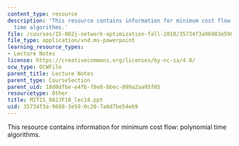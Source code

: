 ```yaml
---
content_type: resource
description: 'This resource contains information for minimum cost flow: polynomial
  time algorithms.'
file: /courses/15-082j-network-optimization-fall-2010/35734f3a96983e590c207a6d7be54eb9_MIT15_082JF10_lec14.ppt
file_type: application/vnd.ms-powerpoint
learning_resource_types:
- Lecture Notes
license: https://creativecommons.org/licenses/by-nc-sa/4.0/
ocw_type: OCWFile
parent_title: Lecture Notes
parent_type: CourseSection
parent_uid: 18d0dfbe-e4fb-f8e0-bbec-099a2aa95f05
resourcetype: Other
title: MIT15_082JF10_lec14.ppt
uid: 35734f3a-9698-3e59-0c20-7a6d7be54eb9
---
```

This resource contains information for minimum cost flow: polynomial time algorithms.